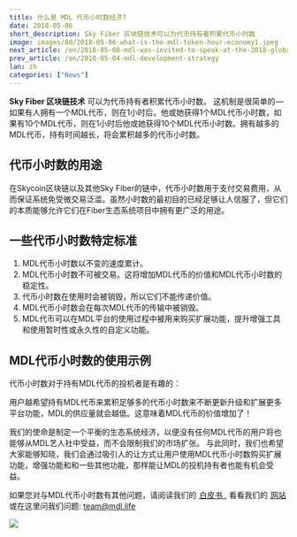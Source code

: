 ```yaml
---
title: 什么是 MDL 代币小时数经济?
date: 2018-05-06
short_description: Sky Fiber 区块链技术可以为代币持有者积累代币小时数
image: images/80/2018-05-06-what-is-the-mdl-token-hour-economy1.jpeg
next_article: /en/2018-05-08-mdl-was-invited-to-speak-at-the-2018-global-graphene
prev_article: /en/2018-05-04-mdl-development-strategy
lan: zh
categories: ["News"]
---
```


**Sky Fiber 区块链技术** 可以为代币持有者积累代币小时数。 这机制是很简单的 — 如果有人拥有一个MDL代币，则在1小时后，他或她获得1个MDL代币小时数，如果有10个MDL代币，则在1小时后他或她获得10个MDL代币小时数。拥有越多的MDL代币，持有时间越长，将会累积越多的代币小时数。

## 代币小时数的用途
在Skycoin区块链以及其他Sky Fiber的链中，代币小时数用于支付交易费用，从而保证系统免受微交易泛滥。虽然小时数的最初目的已经足够让人信服了，但它们的本质能够允许它们在Fiber生态系统项目中拥有更广泛的用途。

## 一些代币小时数特定标准

1. MDL代币小时数以不变的速度累计。
2. MDL代币小时数不可被交易。这将增加MDL代币的价值和MDL代币小时数的稳定性。
3. 代币小时数在使用时会被销毁，所以它们不能传递价值。
4. MDL代币小时数会在每次MDL代币的传输中被销毁。
5. MDL代币可以在MDL平台的使用过程中被用来购买扩展功能，提升增强工具和使用暂时性或永久性的自定义功能。

## MDL代币小时数的使用示例

代币小时数对于持有MDL代币的投机者是有趣的：

用户越希望持有MDL代币来累积足够多的代币小时数来不断更新升级和扩展更多平台功能，MDL的供应量就会越低。这意味着MDL代币的价值增加了！

我们的使命是制定一个平衡的生态系统经济，以便没有任何MDL代币的用户将也能够从MDL艺人社中受益，而不会限制我们的市场扩张。
与此同时，我们也希望大家能够知晓，我们会通过吸引人的让方式让用户使用MDL代币小时数购买扩展功能，增强功能和和一些其他功能，那样能让MDL的投机持有者也能有机会受益。

如果您对与MDL代币小时数有其他问题，请阅读我们的 [ 白皮书 ](https://www.mdl.life/whitepaper/WhitePaper_eng_1.6.3.pdf) , 看看我们的 [ 网站 ](https://www.mdl.life/) 或在这里问我们问题: team@mdl.life

![](/images/80/2018-05-06-what-is-the-mdl-token-hour-economy2.jpeg)
